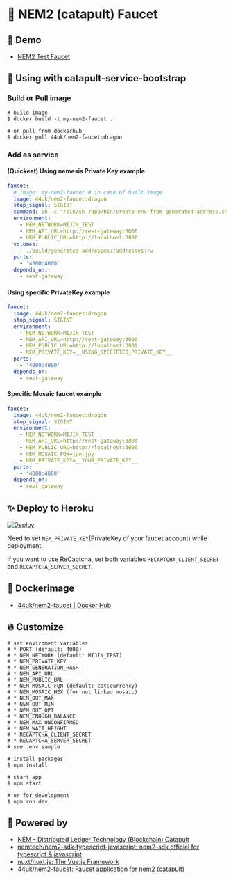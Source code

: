 # :potable_water: NEM2 (catapult) Faucet

## :heartbeat: Demo

- [NEM2 Test Faucet](http://test-nem2-faucet.44uk.net/)

## :handshake: Using with catapult-service-bootstrap

### Build or Pull image

```console
# build image
$ docker build -t my-nem2-faucet .

# or pull from dockerhub
$ docker pull 44uk/nem2-faucet:dragon
```

### Add as service

#### (Quickest) Using nemesis Private Key example

```yaml:docker-compose.yml
faucet:
  # image: my-nem2-faucet # in case of built image
  image: 44uk/nem2-faucet:dragon
  stop_signal: SIGINT
  command: sh -c "/bin/sh /app/bin/create-env-from-generated-address.sh && /usr/local/bin/npm start"
  environment:
    - NEM_NETWORK=MIJIN_TEST
    - NEM_API_URL=http://rest-gateway:3000
    - NEM_PUBLIC_URL=http://localhost:3000
  volumes:
    - ./build/generated-addresses:/addresses:rw
  ports:
    - '4000:4000'
  depends_on:
    - rest-gateway
```

#### Using specific PrivateKey example

```yaml:docker-compose.yml
faucet:
  image: 44uk/nem2-faucet:dragon
  stop_signal: SIGINT
  environment:
    - NEM_NETWORK=MIJIN_TEST
    - NEM_API_URL=http://rest-gateway:3000
    - NEM_PUBLIC_URL=http://localhost:3000
    - NEM_PRIVATE_KEY=__USING_SPECIFIED_PRIVATE_KEY__
  ports:
    - '4000:4000'
  depends_on:
    - rest-gateway
```

#### Specific Mosaic faucet example

```yaml:docker-compose.yml
faucet:
  image: 44uk/nem2-faucet:dragon
  stop_signal: SIGINT
  environment:
    - NEM_NETWORK=MIJIN_TEST
    - NEM_API_URL=http://rest-gateway:3000
    - NEM_PUBLIC_URL=http://localhost:3000
    - NEM_MOSAIC_FQN=jpn:jpy
    - NEM_PRIVATE_KEY=__YOUR_PRIVATE_KEY__
  ports:
    - '4000:4000'
  depends_on:
    - rest-gateway
```

## :sparkles: Deploy to Heroku

[![Deploy](https://www.herokucdn.com/deploy/button.svg)](https://heroku.com/deploy)

Need to set `NEM_PRIVATE_KEY`(PrivateKey of your faucet account) while deployment.

If you want to use ReCaptcha, set both variables `RECAPTCHA_CLIENT_SECRET` and `RECAPTCHA_SERVER_SECRET`.

## :whale: Dockerimage

- [44uk\/nem2-faucet | Docker Hub](https://hub.docker.com/r/44uk/nem2-faucet)

## :fire: Customize

```shell
# set enviroment variables
# * PORT (default: 4000)
# * NEM_NETWORK (default: MIJIN_TEST)
# * NEM_PRIVATE_KEY
# * NEM_GENERATION_HASH
# * NEM_API_URL
# * NEM_PUBLIC_URL
# * NEM_MOSAIC_FQN (default: cat:currency)
# * NEM_MOSAIC_HEX (for not linked mosaic)
# * NEM_OUT_MAX
# * NEM_OUT_MIN
# * NEM_OUT_OPT
# * NEM_ENOUGH_BALANCE
# * NEM_MAX_UNCONFIRMED
# * NEM_WAIT_HEIGHT
# * RECAPTCHA_CLIENT_SECRET
# * RECAPTCHA_SERVER_SECRET
# see .env.sample

# install packages
$ npm install

# start app
$ npm start

# or for development
$ npm run dev
```

## :muscle: Powered by

- [NEM - Distributed Ledger Technology (Blockchain) Catapult](https://www.nem.io/catapult/)
- [nemtech/nem2\-sdk\-typescript\-javascript: nem2\-sdk official for typescript & javascript](https://github.com/nemtech/nem2-sdk-typescript-javascript)
- [nuxt/nuxt\.js: The Vue\.js Framework](https://github.com/nuxt/nuxt.js)
- [44uk/nem2\-faucet: Faucet application for nem2 \(catapult\)](https://github.com/44uk/nem2-faucet)
